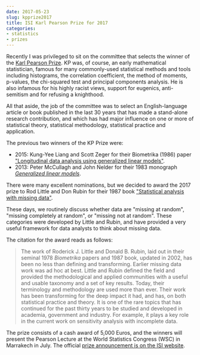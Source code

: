 ```yaml
---
date: 2017-05-23
slug: kpprize2017
title: ISI Karl Pearson Prize for 2017
categories:
- statistics
- prizes
---
```


Recently I was privileged to sit on the committee that selects the winner of the [Karl Pearson Prize](https://isi-web.org/index.php/meetings-and-awards/isi-awards/pearson-award). KP was, of course, an early mathematical statistician, famous for many commonly-used statistical methods and tools including histograms, the correlation coefficient, the method of moments, p-values, the chi-squared test and principal components analysis. He is also infamous for his highly racist views, support for eugenics, anti-semitism and for refusing a knighthood.

All that aside, the job of the committee was to select an English-language article or book published in the last 30 years that has made a stand-alone research contribution, and which has had major influence on one or more of statistical theory, statistical methodology, statistical practice and application.

The previous two winners of the KP Prize were:

 * 2015: Kung-Yee Liang and Scott Zeger for their Biometrika (1986) paper ["Longitudinal data analysis using generalized linear models"](https://www.jstor.org/stable/2336267).
 * 2013: Peter McCullagh and John Nelder for their 1983 monograph [*Generalized linear models*](http://amzn.com/0412317605/?tag=otexts-20).

There were many excellent nominations, but we decided to award the 2017 prize to Rod Little and Don Rubin for their 1987 book ["Statistical analysis with missing data"](http://amzn.com/0471183865/?tag=otexts-20).

These days, we routinely discuss whether data are "missing at random", "missing completely at random", or "missing not at random". These categories were developed by Little and Rubin, and have provided a very useful framework for data analysts to think about missing data.

The citation for the award reads as follows:

> The work of Roderick J. Little and Donald B. Rubin, laid out in their seminal 1978 *Biometrika* papers and 1987 book, updated in 2002, has been no less than defining and transforming. Earlier missing data work was ad hoc at best. Little and Rubin defined the field and provided the methodological and applied communities with a useful and usable taxonomy and a set of key results. Today, their terminology and methodology are used more than ever. Their work has been transforming for the deep impact it had, and has, on both statistical practice and theory. It is one of the rare topics that has continued for the past thirty years to be studied and developed in academia, government and industry. For example, it plays a key role in the current work on sensitivity analysis with incomplete data.

The prize consists of a cash award of 5,000 Euros, and the winners will present the Pearson Lecture at the World Statistics Congress (WSC) in Marrakech in July. The official [prize announcement is on the ISI website](https://www.isi-web.org/images/news/2017-05KPPrize.pdf).
